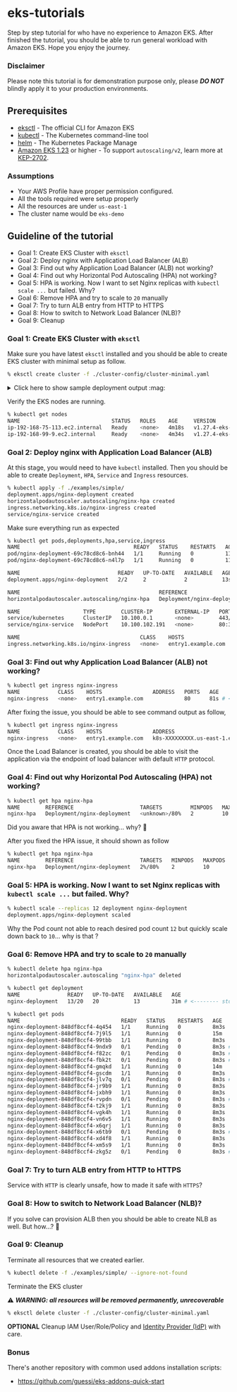 # eks-tutorials

Step by step tutorial for who have no experience to Amazon EKS. After finished the tutorial, you should be able to run general workload with Amazon EKS. Hope you enjoy the journey.

### Disclaimer

Please note this tutorial is for demonstration purpose only, please **_DO NOT_** blindly apply it to your production environments.

## Prerequisites

- [eksctl](https://eksctl.io/) - The official CLI for Amazon EKS
- [kubectl](https://kubernetes.io/docs/tasks/tools/) - The Kubernetes command-line tool
- [helm](https://helm.sh/) - The Kubernetes Package Manage
- [Amazon EKS 1.23](https://docs.aws.amazon.com/eks/latest/userguide/kubernetes-versions.html#kubernetes-1.23) or higher - To support `autoscaling/v2`, learn more at [KEP-2702](https://github.com/kubernetes/enhancements/tree/master/keps/sig-autoscaling/2702-graduate-hpa-api-to-GA).

### Assumptions

- Your AWS Profile have proper permission configured.
- All the tools required were setup properly
- All the resources are under `us-east-1`
- The cluster name would be `eks-demo`

## Guideline of the tutorial

- Goal 1: Create EKS Cluster with `eksctl`
- Goal 2: Deploy nginx with Application Load Balancer (ALB)
- Goal 3: Find out why Application Load Balancer (ALB) not working?
- Goal 4: Find out why Horizontal Pod Autoscaling (HPA) not working?
- Goal 5: HPA is working. Now I want to set Nginx replicas with `kubectl scale ...` but failed. Why?
- Goal 6: Remove HPA and try to scale to `20` manually
- Goal 7: Try to turn ALB entry from HTTP to HTTPS
- Goal 8: How to switch to Network Load Balancer (NLB)?
- Goal 9: Cleanup


### Goal 1: Create EKS Cluster with `eksctl`

Make sure you have latest `eksctl` installed and you should be able to create EKS cluster with minimal setup as follow.

```sh
% eksctl create cluster -f ./cluster-config/cluster-minimal.yaml
```

<details>
<summary>Click here to show sample deployment output :mag:</summary>

```
2023-XX-XX XX:XX:XX [ℹ]  eksctl version 0.158.0
2023-XX-XX XX:XX:XX [ℹ]  using region us-east-1
2023-XX-XX XX:XX:XX [ℹ]  subnets for us-east-1a - public:192.168.0.0/19 private:192.168.64.0/19
2023-XX-XX XX:XX:XX [ℹ]  subnets for us-east-1b - public:192.168.32.0/19 private:192.168.96.0/19
2023-XX-XX XX:XX:XX [ℹ]  nodegroup "mng-1" will use "" [AmazonLinux2/1.27]
2023-XX-XX XX:XX:XX [ℹ]  using Kubernetes version 1.27
2023-XX-XX XX:XX:XX [ℹ]  creating EKS cluster "eks-demo" in "us-east-1" region with managed nodes
2023-XX-XX XX:XX:XX [ℹ]  1 nodegroup (mng-1) was included (based on the include/exclude rules)
2023-XX-XX XX:XX:XX [ℹ]  will create a CloudFormation stack for cluster itself and 0 nodegroup stack(s)
2023-XX-XX XX:XX:XX [ℹ]  will create a CloudFormation stack for cluster itself and 1 managed nodegroup stack(s)
2023-XX-XX XX:XX:XX [ℹ]  if you encounter any issues, check CloudFormation console or try 'eksctl utils describe-stacks --region=us-east-1 --cluster=eks-demo'
2023-XX-XX XX:XX:XX [ℹ]  Kubernetes API endpoint access will use provided values {publicAccess=true, privateAccess=true} for cluster "eks-demo" in "us-east-1"
2023-XX-XX XX:XX:XX [ℹ]  configuring CloudWatch logging for cluster "eks-demo" in "us-east-1" (enabled types: api, audit, authenticator, controllerManager, scheduler & no types disabled)
2023-XX-XX XX:XX:XX [ℹ]
2 sequential tasks: { create cluster control plane "eks-demo",
    2 sequential sub-tasks: {
        6 sequential sub-tasks: {
            wait for control plane to become ready,
            update CloudWatch log retention,
            associate IAM OIDC provider,
            no tasks,
            restart daemonset "kube-system/aws-node",
            1 task: { create addons },
        },
        create managed nodegroup "mng-1",
    }
}
2023-XX-XX XX:XX:XX [ℹ]  building cluster stack "eksctl-eks-demo-cluster"
2023-XX-XX XX:XX:XX [ℹ]  deploying stack "eksctl-eks-demo-cluster"
2023-XX-XX XX:XX:XX [ℹ]  waiting for CloudFormation stack "eksctl-eks-demo-cluster"
2023-XX-XX XX:XX:XX [ℹ]  set log retention to 90 days for CloudWatch logging
2023-XX-XX XX:XX:XX [ℹ]  daemonset "kube-system/aws-node" restarted
2023-XX-XX XX:XX:XX [ℹ]  creating role using recommended policies
2023-XX-XX XX:XX:XX [ℹ]  deploying stack "eksctl-eks-demo-addon-vpc-cni"
2023-XX-XX XX:XX:XX [ℹ]  waiting for CloudFormation stack "eksctl-eks-demo-addon-vpc-cni"
2023-XX-XX XX:XX:XX [ℹ]  creating addon
2023-XX-XX XX:XX:XX [ℹ]  addon "vpc-cni" active
2023-XX-XX XX:XX:XX [ℹ]  building managed nodegroup stack "eksctl-eks-demo-nodegroup-mng-1"
2023-XX-XX XX:XX:XX [ℹ]  deploying stack "eksctl-eks-demo-nodegroup-mng-1"
2023-XX-XX XX:XX:XX [ℹ]  waiting for CloudFormation stack "eksctl-eks-demo-nodegroup-mng-1"
2023-XX-XX XX:XX:XX [ℹ]  waiting for the control plane to become ready
2023-XX-XX XX:XX:XX [✔]  saved kubeconfig as "/Users/demoUser/.kube/config"
2023-XX-XX XX:XX:XX [ℹ]  no tasks
2023-XX-XX XX:XX:XX [✔]  all EKS cluster resources for "eks-demo" have been created
2023-XX-XX XX:XX:XX [ℹ]  nodegroup "mng-1" has 2 node(s)
2023-XX-XX XX:XX:XX [ℹ]  node "ip-192-168-75-113.ec2.internal" is ready
2023-XX-XX XX:XX:XX [ℹ]  node "ip-192-168-99-9.ec2.internal" is ready
2023-XX-XX XX:XX:XX [ℹ]  waiting for at least 2 node(s) to become ready in "mng-1"
2023-XX-XX XX:XX:XX [ℹ]  nodegroup "mng-1" has 2 node(s)
2023-XX-XX XX:XX:XX [ℹ]  node "ip-192-168-75-113.ec2.internal" is ready
2023-XX-XX XX:XX:XX [ℹ]  node "ip-192-168-99-9.ec2.internal" is ready
2023-XX-XX XX:XX:XX [ℹ]  no recommended policies found, proceeding without any IAM
2023-XX-XX XX:XX:XX [ℹ]  creating addon
2023-XX-XX XX:XX:XX [ℹ]  addon "coredns" active
2023-XX-XX XX:XX:XX [ℹ]  no recommended policies found, proceeding without any IAM
2023-XX-XX XX:XX:XX [ℹ]  creating addon
2023-XX-XX XX:XX:XX [ℹ]  addon "kube-proxy" active
2023-XX-XX XX:XX:XX [ℹ]  kubectl command should work with "/Users/demoUser/.kube/config", try 'kubectl get nodes'
2023-XX-XX XX:XX:XX [✔]  EKS cluster "eks-demo" in "us-east-1" region is ready
```
</details>

Verify the EKS nodes are running.

```sh
% kubectl get nodes
NAME                             STATUS   ROLES    AGE     VERSION
ip-192-168-75-113.ec2.internal   Ready    <none>   4m18s   v1.27.4-eks-8ccc7ba
ip-192-168-99-9.ec2.internal     Ready    <none>   4m34s   v1.27.4-eks-8ccc7ba
```

### Goal 2: Deploy nginx with Application Load Balancer (ALB)

At this stage, you would need to have `kubectl` installed. Then you should be able to create `Deployment`, `HPA`, `Service` and `Ingress` resources.

```sh
% kubectl apply -f ./examples/simple/
deployment.apps/nginx-deployment created
horizontalpodautoscaler.autoscaling/nginx-hpa created
ingress.networking.k8s.io/nginx-ingress created
service/nginx-service created
```

Make sure everything run as expected

```sh
% kubectl get pods,deployments,hpa,service,ingress
NAME                                    READY   STATUS    RESTARTS   AGE
pod/nginx-deployment-69c78cd8c6-bnh44   1/1     Running   0          11s
pod/nginx-deployment-69c78cd8c6-n4l7p   1/1     Running   0          11s

NAME                               READY   UP-TO-DATE   AVAILABLE   AGE
deployment.apps/nginx-deployment   2/2     2            2           13s

NAME                                            REFERENCE                     TARGETS         MINPODS   MAXPODS   REPLICAS   AGE
horizontalpodautoscaler.autoscaling/nginx-hpa   Deployment/nginx-deployment   <unknown>/80%   2         10        0          13s

NAME                    TYPE        CLUSTER-IP       EXTERNAL-IP   PORT(S)        AGE
service/kubernetes      ClusterIP   10.100.0.1       <none>        443/TCP        15m
service/nginx-service   NodePort    10.100.102.191   <none>        80:30753/TCP   11s

NAME                                      CLASS    HOSTS                ADDRESS   PORTS   AGE
ingress.networking.k8s.io/nginx-ingress   <none>   entry1.example.com             80      31s
```

### Goal 3: Find out why Application Load Balancer (ALB) not working?

```sh
% kubectl get ingress nginx-ingress
NAME            CLASS    HOSTS                ADDRESS   PORTS   AGE
nginx-ingress   <none>   entry1.example.com             80      81s # <-------- no address shown, why?
```

After fixing the issue, you should be able to see command output as follow,

```sh
% kubectl get ingress nginx-ingress
NAME            CLASS    HOSTS                ADDRESS                                     PORTS   AGE
nginx-ingress   <none>   entry1.example.com   k8s-XXXXXXXXX.us-east-1.elb.amazonaws.com   80      4m39s
```

Once the Load Balancer is created, you should be able to visit the application via the endpoint of load balancer with default `HTTP` protocol.

### Goal 4: Find out why Horizontal Pod Autoscaling (HPA) not working?

```sh
% kubectl get hpa nginx-hpa
NAME        REFERENCE                     TARGETS         MINPODS   MAXPODS   REPLICAS   AGE
nginx-hpa   Deployment/nginx-deployment   <unknown>/80%   2         10        2          29s
```

Did you aware that HPA is not working... why? :thinking:

After you fixed the HPA issue, it should shown as follow

```sh
% kubectl get hpa nginx-hpa
NAME        REFERENCE                     TARGETS   MINPODS   MAXPODS   REPLICAS   AGE
nginx-hpa   Deployment/nginx-deployment   2%/80%    2         10        2          10m
```

### Goal 5: HPA is working. Now I want to set Nginx replicas with `kubectl scale ...` but failed. Why?

```sh
% kubectl scale --replicas 12 deployment nginx-deployment
deployment.apps/nginx-deployment scaled
```

Why the Pod count not able to reach desired pod count `12` but quickly scale down back to `10`... why is that ?

### Goal 6: Remove HPA and try to scale to `20` manually

```sh
% kubectl delete hpa nginx-hpa
horizontalpodautoscaler.autoscaling "nginx-hpa" deleted
```

```sh
% kubectl get deployment
NAME               READY   UP-TO-DATE   AVAILABLE   AGE
nginx-deployment   13/20   20           13          31m # <-------- stock at "13/20" ...why?
```

```sh
% kubectl get pods
NAME                                READY   STATUS    RESTARTS   AGE
nginx-deployment-848df8ccf4-4q454   1/1     Running   0          8m3s
nginx-deployment-848df8ccf4-7j9l5   1/1     Running   0          15m
nginx-deployment-848df8ccf4-99tbb   1/1     Running   0          8m3s
nginx-deployment-848df8ccf4-9ndx9   0/1     Pending   0          8m3s # <-------- Pending
nginx-deployment-848df8ccf4-f82zc   0/1     Pending   0          8m3s # <-------- Pending
nginx-deployment-848df8ccf4-fbk2t   0/1     Pending   0          8m3s # <-------- Pending
nginx-deployment-848df8ccf4-gmqkd   1/1     Running   0          14m
nginx-deployment-848df8ccf4-gscdm   1/1     Running   0          8m3s
nginx-deployment-848df8ccf4-jlv7q   0/1     Pending   0          8m3s # <-------- Pending
nginx-deployment-848df8ccf4-jr9b9   1/1     Running   0          8m3s
nginx-deployment-848df8ccf4-jxbh9   1/1     Running   0          8m3s
nginx-deployment-848df8ccf4-rvpdn   0/1     Pending   0          8m3s # <-------- Pending
nginx-deployment-848df8ccf4-t2kj9   1/1     Running   0          8m3s
nginx-deployment-848df8ccf4-vgk4h   1/1     Running   0          8m3s
nginx-deployment-848df8ccf4-vn6v5   1/1     Running   0          8m3s
nginx-deployment-848df8ccf4-x6qrj   1/1     Running   0          8m3s
nginx-deployment-848df8ccf4-x6tb9   0/1     Pending   0          8m3s # <-------- Pending
nginx-deployment-848df8ccf4-xd4f8   1/1     Running   0          8m3s
nginx-deployment-848df8ccf4-xm5s9   1/1     Running   0          8m3s
nginx-deployment-848df8ccf4-zkg5z   0/1     Pending   0          8m3s # <-------- Pending
```

### Goal 7: Try to turn ALB entry from HTTP to HTTPS

Service with `HTTP` is clearly unsafe, how to made it safe with `HTTPS`?

### Goal 8: How to switch to Network Load Balancer (NLB)?

If you solve can provision ALB then you should be able to create NLB as well. But how...? :thinking:

### Goal 9: Cleanup

Terminate all resources that we created earlier.

```sh
% kubectl delete -f ./examples/simple/ --ignore-not-found
```

Terminate the EKS cluster

:warning: **_WARNING: all resources will be removed permanently, unrecoverable_**

```sh
% eksctl delete cluster -f ./cluster-config/cluster-minimal.yaml
```

**OPTIONAL** Cleanup IAM User/Role/Policy and [Identity Provider (IdP)](https://console.aws.amazon.com/iamv2/home?#/identity_providers) with care.

### Bonus

There's another repository with common used addons installation scripts:

- https://github.com/guessi/eks-addons-quick-start
